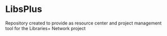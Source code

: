 # LibsPlus
Repository created to provide as resource center and project management tool for the Libraries+ Network project
